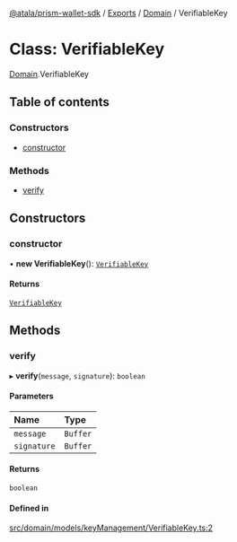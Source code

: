 [@atala/prism-wallet-sdk](../README.md) / [Exports](../modules.md) / [Domain](../modules/Domain.md) / VerifiableKey

# Class: VerifiableKey

[Domain](../modules/Domain.md).VerifiableKey

## Table of contents

### Constructors

- [constructor](Domain.VerifiableKey.md#constructor)

### Methods

- [verify](Domain.VerifiableKey.md#verify)

## Constructors

### constructor

• **new VerifiableKey**(): [`VerifiableKey`](Domain.VerifiableKey.md)

#### Returns

[`VerifiableKey`](Domain.VerifiableKey.md)

## Methods

### verify

▸ **verify**(`message`, `signature`): `boolean`

#### Parameters

| Name | Type |
| :------ | :------ |
| `message` | `Buffer` |
| `signature` | `Buffer` |

#### Returns

`boolean`

#### Defined in

[src/domain/models/keyManagement/VerifiableKey.ts:2](https://github.com/hyperledger/identus-edge-agent-sdk-ts/blob/09a15046403a2249034c5ff5dfc7e6e562cd9171/src/domain/models/keyManagement/VerifiableKey.ts#L2)
